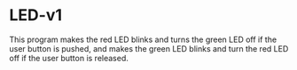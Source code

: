 # LED-v1
  This program makes the red LED blinks and turns the green LED off if the user button is pushed, 
  and makes the green LED blinks and turn the red LED off if the user button is released.
